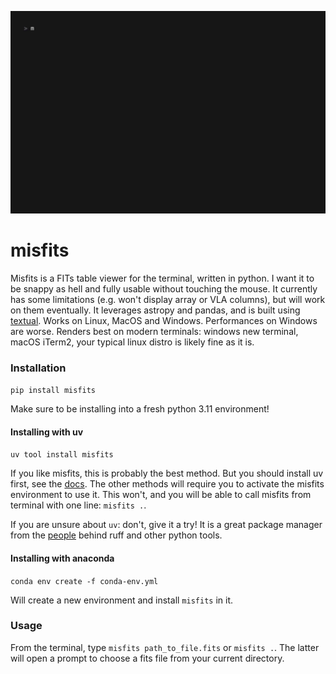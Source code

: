 
![misfits's interface](https://github.com/peppedilillo/misfits/blob/main/assets/misfits.gif?raw=true)

# misfits

Misfits is a FITs table viewer for the terminal, written in python.
I want it to be snappy as hell and fully usable without touching the mouse.
It currently has some limitations (e.g. won't display array or VLA columns), but will work on them eventually.
It leverages astropy and pandas, and is built using [textual](https://www.textualize.io/).
Works on Linux, MacOS and Windows. Performances on Windows are worse.
Renders best on modern terminals: windows new terminal, macOS iTerm2, your typical linux distro is likely fine as it is.

### Installation

`pip install misfits`

Make sure to be installing into a fresh python 3.11 environment!

#### Installing with uv

`uv tool install misfits`

If you like misfits, this is probably the best method. But you should install uv first, see the [docs](https://docs.astral.sh/uv/getting-started/installation/).
The other methods will require you to activate the misfits environment to use it.
This won't, and you will be able to call misfits from terminal with one line: `misfits .`.

If you are unsure about `uv`: don't, give it a try! 
It is a great package manager from the [people](https://astral.sh/) behind ruff and other python tools.

#### Installing with anaconda

`conda env create -f conda-env.yml`

Will create a new environment and install `misfits` in it.

### Usage

From the terminal, type `misfits path_to_file.fits` or `misfits .`. 
The latter will open a prompt to choose a fits file from your current directory.
